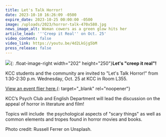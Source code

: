 ```yaml
---
title: Let's Talk Horror!
date: 2023-10-10 16:26:09 -0500
expire_date: 2023-10-25 00:00:00 -0500
image: /uploads/2023/horror-talk-470x580.jpg
news_image_alt: Woman cowers as a green glow hits her
article_lead: '''Creep it Real'' on Oct. 25'
video_content: false
video_link: https://youtu.be/4d2LkGjg5bM
press_release: false
---
```

![](blob:https://app.cloudcannon.com/f30b2174-6d5f-4130-85d2-505652d2e039){: .float-image-right width="202" height="250"}**Let's "creep it real"!**

KCC students and the community are invited to "Let's Talk Horror!" from 1:30-2:30 p.m. Wednesday, Oct. 25 at KCC in Room L355.

[View an event flier here.](/uploads/2023/Lets-Talk-Horror-10-25-2023-flier.pdf){: target="_blank" rel="noopener"}

KCC’s Psych Club and English Department will lead the discussion on the appeal of horror in literature and film!

Topics will include&nbsp; the psychological aspects of "scary things" as well as common elements and tropes found in horror movies and books.

Photo credit: Russell Ferrer on Unsplash.